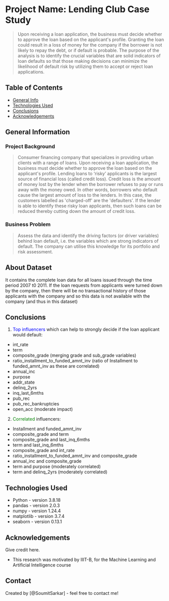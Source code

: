# Project Name: Lending Club Case Study
> Upon receiving a loan application, the business must decide whether to approve the loan based on the applicant's profile. Granting the loan could result in a loss of money for the company if the borrower is not likely to repay the debt, or if default is probable. The purpose of the analysis is to identify the crucial variables that are solid indicators of loan defaults so that those making decisions can minimize the likelihood of default risk by utilizing them to accept or reject loan applications.


## Table of Contents
* [General Info](#general-information)
* [Technologies Used](#technologies-used)
* [Conclusions](#conclusions)
* [Acknowledgements](#acknowledgements)


## General Information

### Project Background
> Consumer financing company that specializes in providing urban clients with a range of loans. Upon receiving a loan application, the business must decide whether to approve the loan based on the applicant's profile. Lending loans to ‘risky’ applicants is the largest source of financial loss (called credit loss). Credit loss is the amount of money lost by the lender when the borrower refuses to pay or runs away with the money owed. In other words, borrowers who default cause the largest amount of loss to the lenders. In this case, the customers labelled as 'charged-off' are the 'defaulters'. If the lender is able to identify these risky loan applicants, then such loans can be reduced thereby cutting down the amount of credit loss.

### Business Problem
> Assess the data and identify the driving factors (or driver variables) behind loan default, i.e. the variables which are strong indicators of default. The company can utilise this knowledge for its portfolio and risk assessment.

## About Dataset
It contains the complete loan data for all loans issued through the time period 2007 t0 2011. If the loan requests from applicants were turned down by the company, then there will be no transactional history of those applicants with the company and so this data is not available with the company (and thus in this dataset)


## Conclusions
1) <span style='color:blue'>Top influencers</span> which can help to strongly decide if the loan applicant would default:
  - int_rate
  - term
  - composite_grade  (merging grade and sub_grade variables)
  - ratio_installment_to_funded_amnt_inv (ratio of Installment to funded_amnt_inv as these are correlated)
  - annual_inc
  - purpose
  - addr_state
  - delinq_2yrs
  - inq_last_6mths
  - pub_rec
  - pub_rec_bankruptcies
  - open_acc   (moderate impact)

2) <span style='color:green'>Correlated</span> influencers:
  - Installment and funded_amnt_inv
  - composite_grade and term
  - composite_grade and last_inq_6mths
  - term and last_inq_6mths
  - composite_grade and int_rate
  - ratio_installment_to_funded_amnt_inv and composite_grade
  - annual_inc and composite_grade 
  - term and purpose  (moderately correlated)
  - term and delinq_2yrs  (moderately correlated)


## Technologies Used
- Python - version 3.8.18
- pandas  - version 2.0.3
- numpy   - version 1.24.4
- matplotlib - version 3.7.4
- seaborn - version 0.13.1


## Acknowledgements
Give credit here.
- This research was motivated by IIIT-B, for the Machine Learning and Artificial Intelligence course


## Contact
Created by [@SoumitSarkar] - feel free to contact me!
